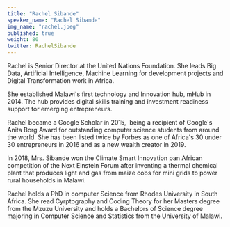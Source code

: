 ```yaml
---
title: "Rachel Sibande"
speaker_name: "Rachel Sibande"
img_name: "rachel.jpeg"
published: true
weight: 80
twitter: RachelSibande
---
```


Rachel is Senior Director at the United Nations Foundation. She leads Big Data, Artificial Intelligence, Machine Learning for development projects  and Digital Transformation work in Africa.

She established Malawi's first technology and Innovation hub, mHub in 2014. The hub provides digital skills training and investment readiness support for emerging entrepreneurs.

Rachel became a Google Scholar in 2015,  being a recipient of Google's Anita Borg Award for outstanding computer science students from around the world. She has been listed twice by Forbes as one of Africa's 30 under 30 entrepreneurs in 2016 and as a new wealth creator in 2019.

In 2018, Mrs. Sibande won the Climate Smart Innovation pan African competition of the Next Einstein Forum after inventing a thermal chemical plant that produces light and gas from maize cobs for mini grids to power rural households in Malawi.

Rachel holds a PhD in computer Science from Rhodes University in South Africa. She read Cyrptography and Coding Theory for her Masters degree from the Mzuzu University and holds a Bachelors of Science degree majoring in Computer Science and Statistics from the University of Malawi.
